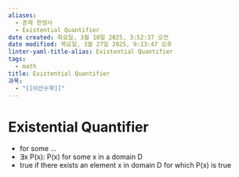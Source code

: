 ```yaml
---
aliases:
  - 존제 한정사
  - Existential Quantifier
date created: 화요일, 3월 18일 2025, 3:52:37 오전
date modified: 목요일, 3월 27일 2025, 9:13:47 오후
linter-yaml-title-alias: Existential Quantifier
tags:
  - math
title: Existential Quantifier
과목:
  - "[[이산수학]]"
---
```


# Existential Quantifier

- for some …
- ∃x P(x): P(x) for some x in a domain D
- true if there exists an element x in domain D for which P(x) is true
